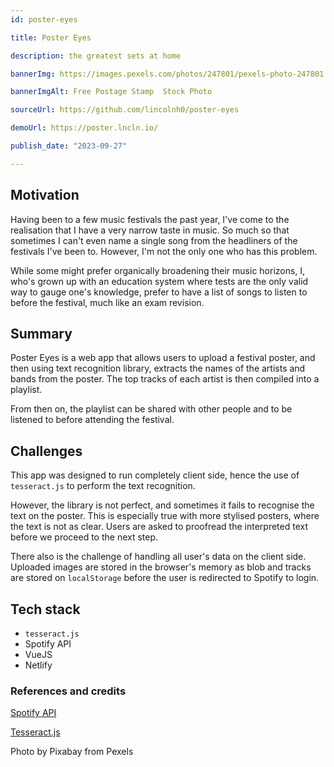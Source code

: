 ```yaml
---
id: poster-eyes

title: Poster Eyes

description: the greatest sets at home

bannerImg: https://images.pexels.com/photos/247801/pexels-photo-247801.jpeg

bannerImgAlt: Free Postage Stamp  Stock Photo

sourceUrl: https://github.com/lincolnh0/poster-eyes

demoUrl: https://poster.lncln.io/

publish_date: "2023-09-27"

---
```


## Motivation

Having been to a few music festivals the past year, I've come to the realisation that I have a very narrow
taste in music. So much so that sometimes I can't even name a single song from the headliners of the festivals I've 
been to. However, I'm not the only one who has this problem.

While some might prefer organically broadening their music horizons, I, who's grown up with an education system where 
tests are the only valid way to gauge one's knowledge, prefer to have a list of songs to listen to before the festival, 
much like an exam revision.

## Summary

Poster Eyes is a web app that allows users to upload a festival poster, and then using text recognition library, extracts
the names of the artists and bands from the poster. The top tracks of each artist is then compiled into a playlist.

From then on, the playlist can be shared with other people and to be listened to before attending the festival.

## Challenges

This app was designed to run completely client side, hence the use of ```tesseract.js``` to perform the text recognition.

However, the library is not perfect, and sometimes it fails to recognise the text on the poster. This is especially true
with more stylised posters, where the text is not as clear. Users are asked to proofread the interpreted text before we
proceed to the next step.

There also is the challenge of handling all user's data on the client side. Uploaded images are stored in the browser's
memory as blob and tracks are stored on ```localStorage``` before the user is redirected to Spotify to login.

## Tech stack

- ```tesseract.js```
- Spotify API
- VueJS
- Netlify

### References and credits

[Spotify API](https://developer.spotify.com/documentation/web-api/)

[Tesseract.js](https://tesseract.projectnaptha.com/)

Photo by Pixabay from Pexels